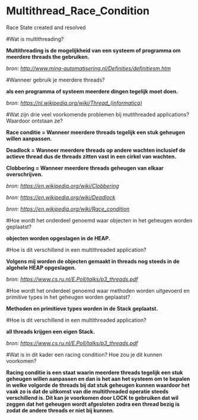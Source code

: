 # Multithread_Race_Condition
Race State created and resolved

#Wat is multithreading?

**Multithreading is de mogelijkheid van een systeem of programma om meerdere threads the gebruiken.**

*bron: http://www.ming-automatisering.nl/Definities/definitiesm.htm*

#Wanneer gebruik je meerdere threads?

**als een programma of systeem meerdere dingen tegelijk moet doen.**

*bron: https://nl.wikipedia.org/wiki/Thread_(informatica)*

#Wat zijn drie veel voorkomende problemen bij mutithreaded applications? Waardoor ontstaan ze?

**Race conditie = Wanneer meerdere threads tegelijk een stuk geheugen willen aanpassen.**

**Deadlock = Wanneer meerdere threads op andere wachten inclusief de actieve thread dus de threads zitten vast in een cirkel van wachten.** 

**Clobbering = Wanneer meerdere threads geheugen van elkaar overschrijven.**

*bron: https://en.wikipedia.org/wiki/Clobbering*

*bron: https://en.wikipedia.org/wiki/Deadlock*

*bron: https://en.wikipedia.org/wiki/Race_condition*


#Hoe wordt het onderdeel genoemd waar objecten in het geheugen worden geplaatst?

**objecten worden opgeslagen in de HEAP.**

#Hoe is dit verschillend in een multithreaded application?

**Volgens mij worden de objecten gemaakt in threads nog steeds in de algehele HEAP opgeslagen.**

*bron: https://www.cs.ru.nl/E.Poll/talks/p3_threads.pdf*

#Hoe wordt het onderdeel genoemd waar methoden worden uitgevoerd en primitive types in het geheugen worden geplaatst?

**Methoden en primitieve types worden in de Stack geplaatst.**

#Hoe is dit verschillend in een multithreaded application?

**all threads krijgen een eigen Stack.**

*bron: https://www.cs.ru.nl/E.Poll/talks/p3_threads.pdf*


#Wat is in dit kader een racing condition? Hoe zou je dit kunnen voorkomen?

**Racing conditie is een staat waarin meerdere threads tegelijk een stuk geheugen willen aanpassen en dan is het aan het systeem om te bepalen in welke volgorde de threads bij dat stuk geheugen kunnen waardoor het vaak zo is dat de uitkomst van die multithreaded operatie steeds verschillend is.
Dit kan je voorkomen door LOCK te gebruiken dat wil zeggen dat het geheugen wordt afgesloten zodra een thread bezig is zodat de andere threads er niet bij kunnen.**